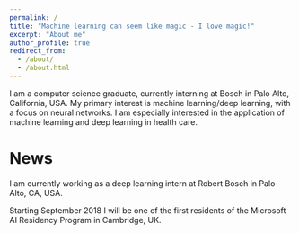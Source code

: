 ```yaml
---
permalink: /
title: "Machine learning can seem like magic - I love magic!"
excerpt: "About me"
author_profile: true
redirect_from: 
  - /about/
  - /about.html
---
```


I am a computer science graduate, currently interning at Bosch in Palo Alto, California, USA. My primary interest is machine learning/deep learning, with a focus on neural networks. I am especially interested in the application of machine learning and deep learning in health care.

News
======

I am currently working as a deep learning intern at Robert Bosch in Palo Alto, CA, USA. 

Starting September 2018 I will be one of the first residents of the Microsoft AI Residency Program in Cambridge, UK.

